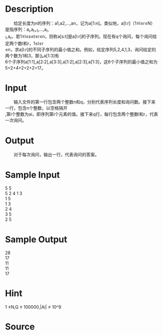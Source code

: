 
# Description

<div class="content"><p>　　给定长度为n的序列：a1,a2,…,an，记为a[1:n]。类似地，a[l:r]（1≤l≤r≤N）是指序列：a<sub>l</sub>,a<sub>l+1</sub>,…,a<sub>r-<br/>
1</sub>,a<sub>r</sub>。若1≤l≤s≤t≤r≤n，则称a[s:t]是a[l:r]的子序列。现在有q个询问，每个询问给定两个数l和r，1≤l≤r<br/>
≤n，求a[l:r]的不同子序列的最小值之和。例如，给定序列5,2,4,1,3，询问给定的两个数为1和3，那么a[1:3]有<br/>
6个子序列a[1:1],a[2:2],a[3:3],a[1:2],a[2:3],a[1:3]，这6个子序列的最小值之和为5+2+4+2+2+2=17。</p></div>

# Input

<div class="content"><p>　　输入文件的第一行包含两个整数n和q，分别代表序列长度和询问数。接下来一行，包含n个整数，以空格隔开<br/>
,第i个整数为ai，即序列第i个元素的值。接下来q行，每行包含两个整数l和r，代表一次询问。</p></div>

# Output

<div class="content"><p>　　对于每次询问，输出一行，代表询问的答案。</p></div>

# Sample Input

<div class="content"><span class="sampledata">5 5 <br/>
5 2 4 1 3 <br/>
1 5 <br/>
1 3 <br/>
2 4 <br/>
3 5 <br/>
2 5 </span></div>

# Sample Output

<div class="content"><span class="sampledata">28 <br/>
17 <br/>
11 <br/>
11 <br/>
17 </span></div>

# Hint

<div class="content"><p></p><p>1 ≤N,Q ≤ 100000,|Ai| ≤ 10^9</p><p></p></div>

# Source

<div class="content"><p><a href="problemset.php?search="></a></p></div>

